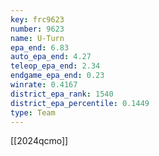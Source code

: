 ```yaml
---
key: frc9623
number: 9623
name: U-Turn
epa_end: 6.83
auto_epa_end: 4.27
teleop_epa_end: 2.34
endgame_epa_end: 0.23
winrate: 0.4167
district_epa_rank: 1540
district_epa_percentile: 0.1449
type: Team
---
```

[[2024qcmo]]
